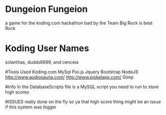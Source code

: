 # Dungeion Fungeion
a game for the koding.com hackathon bad by the Team Big Rock is best Rock

# Koding User Names
solanthas, dudds6699, and cenceia

#Tools Used
Koding.com
MySql
Pixi.js
Jquery
Bootstrap
NodeJS
http://www.audiosauna.com/
http://www.piskelapp.com/
Gimp

#Info
  In the DatabaseScripts file is a MySQL script you need to run to store high scores
  
#ISSUES
  really done on the fly so ya that high score thing might be an issue if this system was bigger
